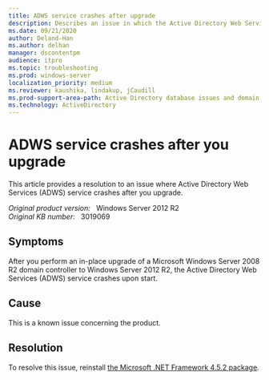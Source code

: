 ```yaml
---
title: ADWS service crashes after upgrade 
description: Describes an issue in which the Active Directory Web Services service crashes upon start. This issue occurs after you perform an in-place upgrade.
ms.date: 09/21/2020
author: Deland-Han
ms.author: delhan 
manager: dscontentpm
audience: itpro
ms.topic: troubleshooting
ms.prod: windows-server
localization_priority: medium
ms.reviewer: kaushika, lindakup, jCaudill
ms.prod-support-area-path: Active Directory database issues and domain controller boot failures
ms.technology: ActiveDirectory
---
```

# ADWS service crashes after you upgrade

This article provides a resolution to an issue where Active Directory Web Services (ADWS) service crashes after you upgrade.

_Original product version:_ &nbsp; Windows Server 2012 R2  
_Original KB number:_ &nbsp; 3019069

## Symptoms

After you perform an in-place upgrade of a Microsoft Windows Server 2008 R2 domain controller to Windows Server 2012 R2, the Active Directory Web Services (ADWS) service crashes upon start.

## Cause

This is a known issue concerning the product.

## Resolution

To resolve this issue, reinstall [the Microsoft .NET Framework 4.5.2 package](https://www.microsoft.com/download/details.aspx?id=42642).
